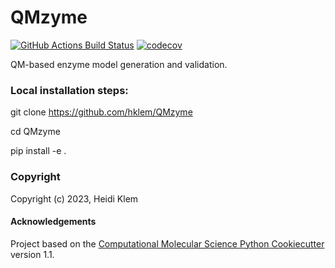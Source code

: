 QMzyme
==============================
[//]: # (Badges)
[![GitHub Actions Build Status](https://github.com/REPLACE_WITH_OWNER_ACCOUNT/QMzyme/workflows/CI/badge.svg)](https://github.com/REPLACE_WITH_OWNER_ACCOUNT/QMzyme/actions?query=workflow%3ACI)
[![codecov](https://codecov.io/gh/REPLACE_WITH_OWNER_ACCOUNT/QMzyme/branch/main/graph/badge.svg)](https://codecov.io/gh/REPLACE_WITH_OWNER_ACCOUNT/QMzyme/branch/main)


QM-based enzyme model generation and validation.

### Local installation steps:

git clone https://github.com/hklem/QMzyme

cd QMzyme

pip install -e . 

### Copyright

Copyright (c) 2023, Heidi Klem


#### Acknowledgements
 
Project based on the 
[Computational Molecular Science Python Cookiecutter](https://github.com/molssi/cookiecutter-cms) version 1.1.
